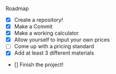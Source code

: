 Roadmap
- [x] Create a repository!
- [X] Make a Commit
- [X] Make a working calculator
- [X] Allow yourself to input your own prices
- [ ] Come up with a pricing standard
- [X] Add at least 3 different materials
- [] Finish the project!

